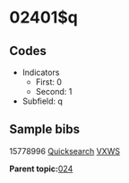 # 02401$q

## Codes

-   Indicators
    -   First: 0
    -   Second: 1
-   Subfield: q

## Sample bibs

15778996 [Quicksearch](https://search.library.yale.edu/catalog/15778996) [VXWS](http://prodorbis.library.yale.edu:7014/vxws/GetHoldingsService?bibId=15778996)

**Parent topic:**[024](../../tags/024/024.md)

